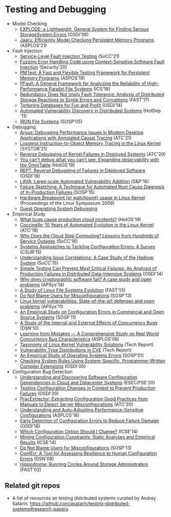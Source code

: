# Testing and Debugging

- Model Checking
    - [EXPLODE: a Lightweight, General System for Finding Serious StorageSystem Errors](https://web.stanford.edu/~engler/explode-osdi06.pdf) (OSDI'06)
    - [Jaaru: Efficiently Model Checking Persistent Memory Programs](https://web.cs.ucla.edu/~harryxu/papers/jaaru-asplos21.pdf) (ASPLOS'21)
- Fault Injection
    - [Service-Level Fault Injection Testing](https://dl.acm.org/doi/10.1145/3472883.3487005) (SoCC'21)
    - [Fuzzing Error Handling Code using Context-Sensitive Software Fault Injection](https://git.ece.iastate.edu/data-storage-lab/papers/fault-injection/-/blob/master/paper/sec20-jiang.pdf) (Security'20)
    - [PMTest: A Fast and Flexible Testing Framework for Persistent Memory Programs](https://git.ece.iastate.edu/data-storage-lab/papers/fault-injection/-/blob/master/paper/pmtest-asplos2019.pdf) (ASPOS'19)
    - [PFault: A General Framework for Analyzing the Reliability of High-Performance Parallel File Systems](https://git.ece.iastate.edu/data-storage-lab/papers/fault-injection/-/blob/master/paper/2018_ICS_PFault.pdf) (ICS'18)
    - [Redundancy Does Not Imply Fault Tolerance: Analysis of Distributed Storage Reactions to Single Errors and Corruptions](https://git.ece.iastate.edu/data-storage-lab/papers/fault-injection/-/blob/master/paper/fast17-ganesan.pdf) (FAST'17)
    - [Torturing Databases for Fun and Profit](https://git.ece.iastate.edu/data-storage-lab/papers/fault-injection/-/blob/master/paper/osdi14-paper-zheng_mai.pdf) (OSDI'14)
    - [Automated Vulnerability Discovery in Distributed Systems](https://dslab.epfl.ch/pubs/AVD.pdf) (HotDep '11)
    - [IRON File Systems](https://git.ece.iastate.edu/data-storage-lab/papers/fault-injection/-/blob/master/paper/05-iron-sosp05.pdf) (SOSP'05)
- Debugging
    - [Argus: Debugging Performance Issues in Modern Desktop Applications with Annotated Causal Tracing](https://www.usenix.org/system/files/atc21-weng.pdf) (ATC'21)
    - [Lossless Instruction-to-Object Memory Tracing in the Linux Kernel](https://dl.acm.org/doi/pdf/10.1145/3456727.3463767) (SYSTOR'21)
    - [Reverse Debugging of Kernel Failures in Deployed Systems](https://www.usenix.org/system/files/atc20-ge.pdf) (ATC'20)
    - [You can’t debug what you can’t see: Expanding observability with the OmniTable](https://dl.acm.org/doi/pdf/10.1145/3317550.3321428) (HotOS'19)
    - [REPT: Reverse Debugging of Failures in Deployed Software](https://www.usenix.org/system/files/osdi18-cui.pdf) (OSDI'18)
    - [LAVA: Large-scale Automated Vulnerability Addition](http://css.csail.mit.edu/6.858/2018/readings/lava.pdf) (S&P'16)
    - [Failure Sketching: A Technique for Automated Root Cause Diagnosis of In-Production Failures ](https://git.ece.iastate.edu/data-storage-lab/papers/static-and-dynamic-program-analysis/-/blob/master/paper/15_failure_sketching.pdf) (SOSP'15)
    - [Hardware Breakpoint (or watchpoint) usage in Linux Kernel](https://www.kernel.org/doc/ols/2009/ols2009-pages-149-158.pdf) (Proceedings of the
Linux Symposium 2009)
    - [Guest Operatiing System Debugging](https://git.ece.iastate.edu/data-storage-lab/dsl-techhub/fault-injection/-/blob/master/paper/01x10-David_Hildebrand-Guest-operating_system_debugging.pdf)
- Empirical Study
    - [What bugs cause production cloud incidents?](https://git.ece.iastate.edu/data-storage-lab/papers/fault-injection/-/blob/master/paper/19_survey.pdf) (HotOS'19)
    - [Coccinelle: 10 Years of Automated Evolution in the Linux Kernel](https://www.usenix.org/system/files/conference/atc18/atc18-lawall.pdf) (ATC'18)
    - [Why Does the Cloud Stop Computing? Lessons from Hundreds of Service Outages](https://www.ece.iastate.edu/~mai/docs/papers/2016_SoCC_COS.pdf) (SoCC'16)
    - [Systems Approaches to Tackling Configuration Errors: A Survey](https://tianyin.github.io/pub/csur.pdf) (CSUR'15)
    - [Understanding Issue Correlations: A Case Study of the Hadoop System](https://citeseerx.ist.psu.edu/viewdoc/download?doi=10.1.1.727.7837&rep=rep1&type=pdf) (SoCC'15) 
    - [Simple Testing Can Prevent Most Critical Failures: An Analysis of Production Failures in Distributed Data-Intensive Systems](https://www.usenix.org/system/files/conference/osdi14/osdi14-paper-yuan.pdf) (OSDI'14)
    - [Why does cryptographic software fail? A case study and open problems](https://pdos.csail.mit.edu/papers/cryptobugs:apsys14.pdf) (APSys'14)
    - [A Study of Linux File Systems Evolution](https://www.usenix.org/system/files/conference/fast13/fast13-final75_0.pdf) (FAST'13)
    - [Do Not Blame Users for Misconfigurations](https://cseweb.ucsd.edu/~tixu/papers/sosp13.pdf) (SOSP'13)
    - [Linux kernel vulnerabilities: State-of-the-art defenses and open problems](https://pdos.csail.mit.edu/papers/chen-kbugs.pdf) (APSys'11)
    - [An Empirical Study on Configuration Errors in Commercial and Open Source Systems](http://opera.ucsd.edu/paper/sosp11-yin.pdf) (SOSP'11)
    - [A Study of the Internal and External Effects of Concurrency Bugs](https://www.cs.purdue.edu/homes/pfonseca/papers/dsn2010-concurrencybugs.pdf) (DSN'10)
    - [Learning from Mistakes — A Comprehensive Study on Real World Concurrency Bug Characteristics](http://web1.cs.columbia.edu/~junfeng/10fa-e6998/papers/concurrency-bugs.pdf) (ASPLOS'08)
    - [Taxonomy of Linux Kernel Vulnerability Solutions](https://spectrum.library.concordia.ca/7809/1/report.pdf) (Tech Report)
    - [Vulnerability Type Distributions in CVE](https://cve.mitre.org/docs/vuln-trends/vuln-trends.pdf) (Tech Report)
    - [An Empirical Study of Operating Systems Errors](https://people.engr.ncsu.edu/gjin2/Classes/591/Spring2017/case-os-errors.pdf) (SOSP'01)
    - [Checking System Rules Using System-Specific, Programmer-Written Compiler Extensions](https://www.usenix.org/legacy/events/osdi2000/engler/engler.pdf) (OSDI'00)
- Configuration Bug Detection
    - [Understanding and Discovering Software Configuration Dependencies in Cloud and Datacenter Systems](https://www.cs.cornell.edu/~legunsen/pubs/ChenETAL20CDep.pdf) (ESEC/FSE'20)
    - [Testing Configuration Changes in Context to Prevent Production Failures](https://www.usenix.org/system/files/osdi20-sun.pdf) (OSDI'20)
    - [PracExtractor: Extracting Configuration Good Practices from Manuals to Detect  Server Misconfigurations](https://www.usenix.org/system/files/atc20-xiang_0.pdf) (ATC'20)
    - [Understanding and Auto-Adjusting Performance-Sensitive Configurations](https://people.cs.uchicago.edu/~hankhoffmann/autoconf.pdf) (ASPLOS'18)
    - [Early Detection of Configuration Errors to Reduce Failure Damage](https://www.usenix.org/system/files/conference/osdi16/osdi16-xu.pdf) (OSDI'16)
    - [Which Configuration Option Should I Change?](https://homes.cs.washington.edu/~mernst/pubs/confsuggester-icse2014.pdf) (ICSE'14)
    - [Mining Configuration Constraints: Static Analyses and Empirical Results](https://www.cs.cmu.edu/~ckaestne/pdf/icse14_mining.pdf) (ICSE'14)
    - [Do Not Blame Users for Misconfigurations](http://cseweb.ucsd.edu/~tixu/papers/sosp13.pdf) (SOSP'13)
    - [ConfErr: A Tool for Assessing Resilience to Human Configuration Errors](https://dslab.epfl.ch/pubs/conferr.pdf) (DSN'08)
    - [Hippodrome: Running Circles Around Storage Administration](https://www.usenix.org/legacy/publications/library/proceedings/fast02/full_papers/andersonHIP/andersonHIP.pdf) (FAST'02)
## Related git repos
- A list of resources on testing distributed systems curated by Andrey Satarin. https://github.com/asatarin/testing-distributed-systems#research-papers

